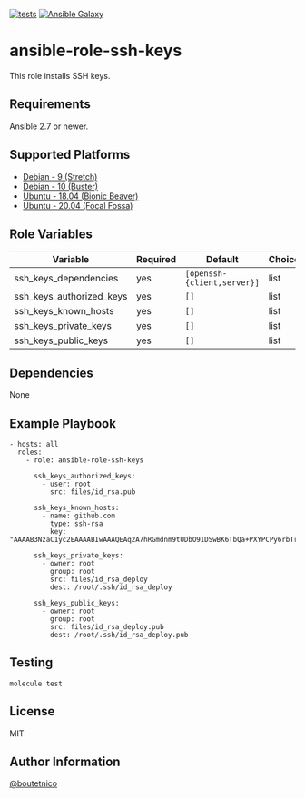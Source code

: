 [![tests](https://github.com/boutetnico/ansible-role-ssh-keys/workflows/Test%20ansible%20role/badge.svg)](https://github.com/boutetnico/ansible-role-ssh-keys/actions?query=workflow%3A%22Test+ansible+role%22)
[![Ansible Galaxy](https://img.shields.io/badge/galaxy-boutetnico.ssh-keys-blue.svg)](https://galaxy.ansible.com/boutetnico/ssh-keys)


ansible-role-ssh-keys
=====================

This role installs SSH keys.

Requirements
------------

Ansible 2.7 or newer.

Supported Platforms
-------------------

- [Debian - 9 (Stretch)](https://wiki.debian.org/DebianStretch)
- [Debian - 10 (Buster)](https://wiki.debian.org/DebianBuster)
- [Ubuntu - 18.04 (Bionic Beaver)](http://releases.ubuntu.com/18.04/)
- [Ubuntu - 20.04 (Focal Fossa)](http://releases.ubuntu.com/20.04/)

Role Variables
--------------

| Variable                 | Required | Default                     | Choices   | Comments                     |
|--------------------------|----------|-----------------------------|-----------|------------------------------|
| ssh_keys_dependencies    | yes      | `[openssh-{client,server}]` | list      |                              |
| ssh_keys_authorized_keys | yes      | `[]`                        | list      |                              |
| ssh_keys_known_hosts     | yes      | `[]`                        | list      |                              |
| ssh_keys_private_keys    | yes      | `[]`                        | list      |                              |
| ssh_keys_public_keys     | yes      | `[]`                        | list      |                              |

Dependencies
------------

None

Example Playbook
----------------

    - hosts: all
      roles:
        - role: ansible-role-ssh-keys

          ssh_keys_authorized_keys:
            - user: root
              src: files/id_rsa.pub

          ssh_keys_known_hosts:
            - name: github.com
              type: ssh-rsa
              key: "AAAAB3NzaC1yc2EAAAABIwAAAQEAq2A7hRGmdnm9tUDbO9IDSwBK6TbQa+PXYPCPy6rbTrTtw7PHkccKrpp0yVhp5HdEIcKr6pLlVDBfOLX9QUsyCOV0wzfjIJNlGEYsdlLJizHhbn2mUjvSAHQqZETYP81eFzLQNnPHt4EVVUh7VfDESU84KezmD5QlWpXLmvU31/yMf+Se8xhHTvKSCZIFImWwoG6mbUoWf9nzpIoaSjB+weqqUUmpaaasXVal72J+UX2B+2RPW3RcT0eOzQgqlJL3RKrTJvdsjE3JEAvGq3lGHSZXy28G3skua2SmVi/w4yCE6gbODqnTWlg7+wC604ydGXA8VJiS5ap43JXiUFFAaQ=="

          ssh_keys_private_keys:
            - owner: root
              group: root
              src: files/id_rsa_deploy
              dest: /root/.ssh/id_rsa_deploy

          ssh_keys_public_keys:
            - owner: root
              group: root
              src: files/id_rsa_deploy.pub
              dest: /root/.ssh/id_rsa_deploy.pub

Testing
-------

    molecule test

License
-------

MIT

Author Information
------------------

[@boutetnico](https://github.com/boutetnico)
